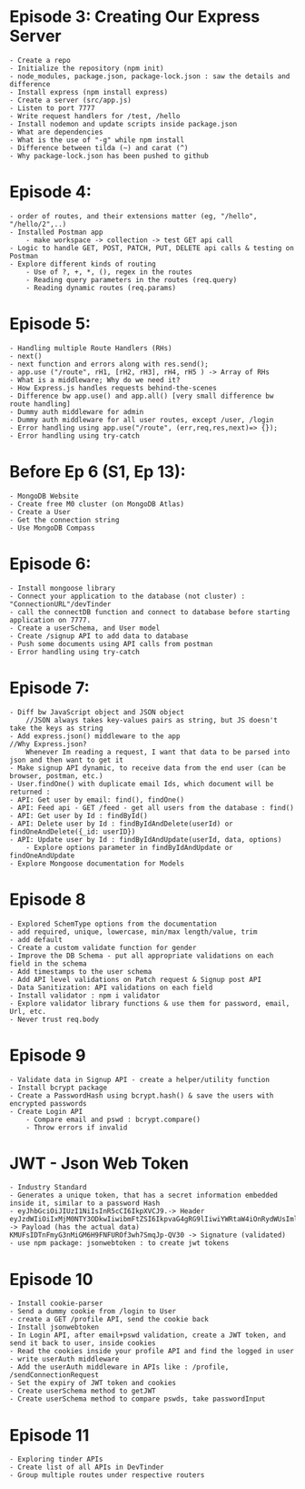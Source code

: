 # Episode 3: Creating Our Express Server

    - Create a repo
    - Initialize the repository (npm init)
    - node_modules, package.json, package-lock.json : saw the details and difference
    - Install express (npm install express)
    - Create a server (src/app.js)
    - Listen to port 7777
    - Write request handlers for /test, /hello
    - Install nodemon and update scripts inside package.json
    - What are dependencies 
    - What is the use of "-g" while npm install
    - Difference between tilda (~) and carat (^)
    - Why package-lock.json has been pushed to github

# Episode 4:
    - order of routes, and their extensions matter (eg, "/hello", "/hello/2",..)
    - Installed Postman app
        - make workspace -> collection -> test GET api call
    - Logic to handle GET, POST, PATCH, PUT, DELETE api calls & testing on Postman
    - Explore different kinds of routing
        - Use of ?, +, *, (), regex in the routes
        - Reading query parameters in the routes (req.query)
        - Reading dynamic routes (req.params)

# Episode 5: 
    - Handling multiple Route Handlers (RHs)
    - next()
    - next function and errors along with res.send();
    - app.use ("/route", rH1, [rH2, rH3], rH4, rH5 ) -> Array of RHs
    - What is a middleware; Why do we need it? 
    - How Express.js handles requests behind-the-scenes
    - Difference bw app.use() and app.all() [very small difference bw route handling]
    - Dummy auth middleware for admin
    - Dummy auth middleware for all user routes, except /user, /login
    - Error handling using app.use("/route", (err,req,res,next)=> {});
    - Error handling using try-catch

# Before Ep 6 (S1, Ep 13):
    - MongoDB Website 
    - Create free M0 cluster (on MongoDB Atlas)
    - Create a User 
    - Get the connection string
    - Use MongoDB Compass
# Episode 6: 
    - Install mongoose library
    - Connect your application to the database (not cluster) : "ConnectionURL"/devTinder
    - call the connectDB function and connect to database before starting application on 7777.
    - Create a userSchema, and User model 
    - Create /signup API to add data to database
    - Push some documents using API calls from postman
    - Error handling using try-catch

# Episode 7:
    - Diff bw JavaScript object and JSON object 
        //JSON always takes key-values pairs as string, but JS doesn't take the keys as string
    - Add express.json() middleware to the app
    //Why Express.json? 
        Whenever Im reading a request, I want that data to be parsed into json and then want to get it
    - Make signup API dynamic, to receive data from the end user (can be browser, postman, etc.)
    - User.findOne() with duplicate email Ids, which document will be returned : 
    - API: Get user by email: find(), findOne()
    - API: Feed api - GET /feed - get all users from the database : find()
    - API: Get user by Id : findById()
    - API: Delete user by Id : findByIdAndDelete(userId) or findOneAndDelete({_id: userID})
    - API: Update user by Id : findByIdAndUpdate(userId, data, options)
        - Explore options parameter in findByIdAndUpdate or findOneAndUpdate
    - Explore Mongoose documentation for Models

# Episode 8
    - Explored SchemType options from the documentation
    - add required, unique, lowercase, min/max length/value, trim
    - add default 
    - Create a custom validate function for gender
    - Improve the DB Schema - put all appropriate validations on each field in the schema
    - Add timestamps to the user schema 
    - Add API level validations on Patch request & Signup post API
    - Data Sanitization: API validations on each field
    - Install validator : npm i validator
    - Explore validator library functions & use them for password, email, Url, etc.
    - Never trust req.body

# Episode 9
    - Validate data in Signup API - create a helper/utility function
    - Install bcrypt package
    - Create a PasswordHash using bcrypt.hash() & save the users with encrypted passwords
    - Create Login API
        - Compare email and pswd : bcrypt.compare()
        - Throw errors if invalid
    
# JWT - Json Web Token
    - Industry Standard
    - Generates a unique token, that has a secret information embedded inside it, similar to a password Hash
    - eyJhbGciOiJIUzI1NiIsInR5cCI6IkpXVCJ9.-> Header eyJzdWIiOiIxMjM0NTY3ODkwIiwibmFtZSI6IkpvaG4gRG9lIiwiYWRtaW4iOnRydWUsImlhdCI6MTUxNjIzOTAyMn0. -> Payload (has the actual data)
    KMUFsIDTnFmyG3nMiGM6H9FNFUROf3wh7SmqJp-QV30 -> Signature (validated)
    - use npm package: jsonwebtoken : to create jwt tokens 

# Episode 10
    - Install cookie-parser
    - Send a dummy cookie from /login to User
    - create a GET /profile API, send the cookie back
    - Install jsonwebtoken
    - In Login API, after email+pswd validation, create a JWT token, and send it back to user, inside cookies
    - Read the cookies inside your profile API and find the logged in user
    - write userAuth middleware
    - Add the userAuth middleware in APIs like : /profile, /sendConnectionRequest
    - Set the expiry of JWT token and cookies
    - Create userSchema method to getJWT
    - Create userSchema method to compare pswds, take passwordInput 
    
# Episode 11
    - Exploring tinder APIs
    - Create list of all APIs in DevTinder
    - Group multiple routes under respective routers 